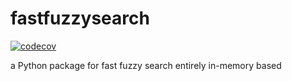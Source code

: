 # fastfuzzysearch
[![codecov](https://codecov.io/gh/eyalsus/fastfuzzysearch/branch/main/graph/badge.svg?token=KXSFH7HSFM)](https://codecov.io/gh/eyalsus/fastfuzzysearch)

a Python package for fast fuzzy search entirely in-memory based
